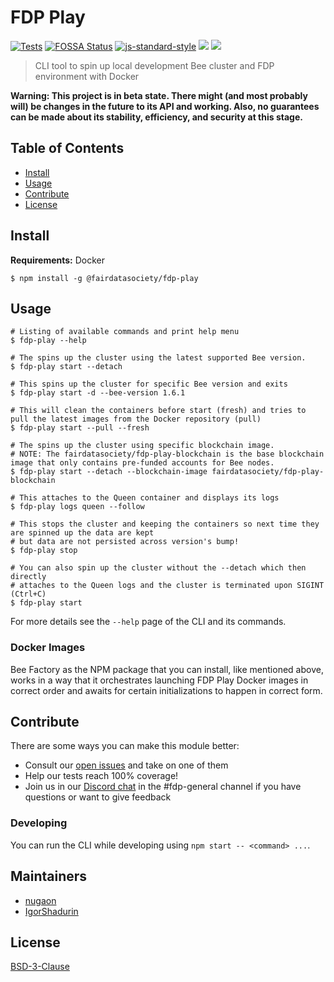 # FDP Play

[![Tests](https://github.com/fairDataProtocol/fdp-play/actions/workflows/test.yaml/badge.svg)](https://github.com/fairDataProtocol/fdp-play/actions/workflows/test.yaml)
[![FOSSA Status](https://app.fossa.com/api/projects/git%2Bgithub.com%2FfairDataProtocol%2Ffdp-play.svg?type=shield)](https://app.fossa.com/projects/git%2Bgithub.com%fairDataProtocol%fdp-play?ref=badge_shield)
[![js-standard-style](https://img.shields.io/badge/code%20style-standard-brightgreen.svg?style=flat-square)](https://github.com/feross/standard)
![](https://img.shields.io/badge/npm-%3E%3D6.9.0-orange.svg?style=flat-square)
![](https://img.shields.io/badge/Node.js-%3E%3D12.0.0-orange.svg?style=flat-square)

> CLI tool to spin up local development Bee cluster and FDP environment with Docker

**Warning: This project is in beta state. There might (and most probably will) be changes in the future to its API and working. Also, no guarantees can be made about its stability, efficiency, and security at this stage.**

## Table of Contents

- [Install](#install)
- [Usage](#usage)
- [Contribute](#contribute)
- [License](#license)

## Install

**Requirements:** Docker

```shell
$ npm install -g @fairdatasociety/fdp-play
```

## Usage

```shell
# Listing of available commands and print help menu
$ fdp-play --help

# The spins up the cluster using the latest supported Bee version.
$ fdp-play start --detach

# This spins up the cluster for specific Bee version and exits
$ fdp-play start -d --bee-version 1.6.1

# This will clean the containers before start (fresh) and tries to pull the latest images from the Docker repository (pull)
$ fdp-play start --pull --fresh

# The spins up the cluster using specific blockchain image.
# NOTE: The fairdatasociety/fdp-play-blockchain is the base blockchain image that only contains pre-funded accounts for Bee nodes.
$ fdp-play start --detach --blockchain-image fairdatasociety/fdp-play-blockchain

# This attaches to the Queen container and displays its logs
$ fdp-play logs queen --follow

# This stops the cluster and keeping the containers so next time they are spinned up the data are kept
# but data are not persisted across version's bump!
$ fdp-play stop

# You can also spin up the cluster without the --detach which then directly
# attaches to the Queen logs and the cluster is terminated upon SIGINT (Ctrl+C)
$ fdp-play start
```

For more details see the `--help` page of the CLI and its commands.

### Docker Images

Bee Factory as the NPM package that you can install, like mentioned above, works in a way that it orchestrates launching FDP Play Docker images
in correct order and awaits for certain initializations to happen in correct form.

## Contribute

There are some ways you can make this module better:

- Consult our [open issues](https://github.com/fairDataProtocol/fdp-play/issues) and take on one of them
- Help our tests reach 100% coverage!
- Join us in our [Discord chat](https://discord.gg/C9DDaJ9v) in the #fdp-general channel if you have questions or want to give feedback

### Developing

You can run the CLI while developing using `npm start -- <command> ...`.

## Maintainers

- [nugaon](https://github.com/nugaon)
- [IgorShadurin](https://github.com/IgorShadurin)

## License

[BSD-3-Clause](./LICENSE)
